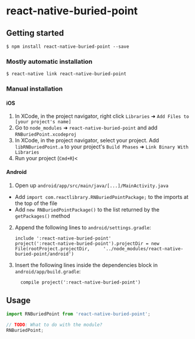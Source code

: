 
# react-native-buried-point

## Getting started

`$ npm install react-native-buried-point --save`

### Mostly automatic installation

`$ react-native link react-native-buried-point`

### Manual installation


#### iOS

1. In XCode, in the project navigator, right click `Libraries` ➜ `Add Files to [your project's name]`
2. Go to `node_modules` ➜ `react-native-buried-point` and add `RNBuriedPoint.xcodeproj`
3. In XCode, in the project navigator, select your project. Add `libRNBuriedPoint.a` to your project's `Build Phases` ➜ `Link Binary With Libraries`
4. Run your project (`Cmd+R`)<

#### Android

1. Open up `android/app/src/main/java/[...]/MainActivity.java`
  - Add `import com.reactlibrary.RNBuriedPointPackage;` to the imports at the top of the file
  - Add `new RNBuriedPointPackage()` to the list returned by the `getPackages()` method
2. Append the following lines to `android/settings.gradle`:
  	```
  	include ':react-native-buried-point'
  	project(':react-native-buried-point').projectDir = new File(rootProject.projectDir, 	'../node_modules/react-native-buried-point/android')
  	```
3. Insert the following lines inside the dependencies block in `android/app/build.gradle`:
  	```
      compile project(':react-native-buried-point')
  	```


## Usage
```javascript
import RNBuriedPoint from 'react-native-buried-point';

// TODO: What to do with the module?
RNBuriedPoint;
```
  